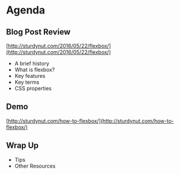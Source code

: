 # Agenda

## Blog Post Review

[http://sturdynut.com/2016/05/22/flexbox/](http://sturdynut.com/2016/05/22/flexbox/)

* A brief history
* What is flexbox?
* Key features
* Key terms
* CSS properties

## Demo
[http://sturdynut.com/how-to-flexbox/](http://sturdynut.com/how-to-flexbox/)

## Wrap Up
* Tips
* Other Resources

